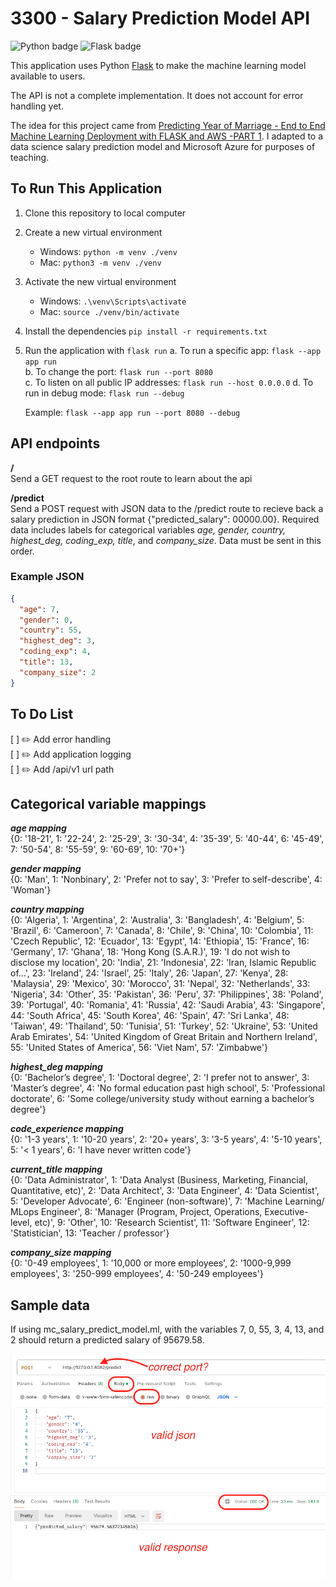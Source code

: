 # 3300 - Salary Prediction Model API

![Python badge](https://img.shields.io/static/v1?message=python&logo=python&labelColor=5c5c5c&color=3776AB&logoColor=white&label=%20&style=for-the-badge) ![Flask badge](https://img.shields.io/static/v1?message=Flask&logo=Flask&labelColor=5c5c5c&color=000000&logoColor=white&label=%20&style=for-the-badge)

This application uses Python [Flask](https://flask.palletsprojects.com/en/3.0.x/) to make the machine learning model available to users.

The API is not a complete implementation. It does not account for error handling yet.

The idea for this project came from [Predicting Year of Marriage - End to End Machine Learning Deployment with FLASK and AWS -PART 1](https://www.youtube.com/watch?v=sm5xeKal72I). I adapted to a data science salary prediction model and Microsoft Azure for purposes of teaching.

## To Run This Application  

1. Clone this repository to local computer

2. Create a new virtual environment

   - Windows: `python -m venv ./venv`
   - Mac: `python3 -m venv ./venv`

3. Activate the new virtual environment

   - Windows: `.\venv\Scripts\activate`
   - Mac: `source ./venv/bin/activate`

4. Install the dependencies `pip install -r requirements.txt`

5. Run the application with `flask run`
   a. To run a specific app: `flask --app app run`  
   b. To change the port: `flask run --port 8080`  
   c. To listen on all public IP addresses: `flask run --host 0.0.0.0`
   d. To run in debug mode: `flask run --debug`

   Example: `flask --app app run --port 8080 --debug `



## API endpoints

**/**  
Send a GET request to the root route to learn about the api

**/predict**  
Send a POST request with JSON data to the /predict route to recieve back a salary prediction in JSON format {"predicted\_salary": 00000.00}. Required data includes labels for categorical variables _age, gender, country, highest_deg, coding_exp, title_, and _company\_size_. Data must be sent in this order.


### Example JSON

```json
{
  "age": 7,
  "gender": 0,
  "country": 55,
  "highest_deg": 3,
  "coding_exp": 4,
  "title": 13,
  "company_size": 2
}
```
  
    
## To Do List

[ ] :pencil2:  Add error handling  
[ ] :pencil2:  Add application logging    
[ ] :pencil2:  Add /api/v1 url path  



  
## Categorical variable mappings

**_age mapping_**  
{0: '18-21', 1: '22-24', 2: '25-29', 3: '30-34', 4: '35-39', 5: '40-44', 6: '45-49', 7: '50-54', 8: '55-59', 9: '60-69', 10: '70+'}

**_gender mapping_**  
{0: 'Man', 1: 'Nonbinary', 2: 'Prefer not to say', 3: 'Prefer to self-describe', 4: 'Woman'}

**_country mapping_**  
{0: 'Algeria', 1: 'Argentina', 2: 'Australia', 3: 'Bangladesh', 4: 'Belgium', 5: 'Brazil', 6: 'Cameroon', 7: 'Canada', 8: 'Chile', 9: 'China', 10: 'Colombia', 11: 'Czech Republic', 12: 'Ecuador', 13: 'Egypt', 14: 'Ethiopia', 15: 'France', 16: 'Germany', 17: 'Ghana', 18: 'Hong Kong (S.A.R.)', 19: 'I do not wish to disclose my location', 20: 'India', 21: 'Indonesia', 22: 'Iran, Islamic Republic of...', 23: 'Ireland', 24: 'Israel', 25: 'Italy', 26: 'Japan', 27: 'Kenya', 28: 'Malaysia', 29: 'Mexico', 30: 'Morocco', 31: 'Nepal', 32: 'Netherlands', 33: 'Nigeria', 34: 'Other', 35: 'Pakistan', 36: 'Peru', 37: 'Philippines', 38: 'Poland', 39: 'Portugal', 40: 'Romania', 41: 'Russia', 42: 'Saudi Arabia', 43: 'Singapore', 44: 'South Africa', 45: 'South Korea', 46: 'Spain', 47: 'Sri Lanka', 48: 'Taiwan', 49: 'Thailand', 50: 'Tunisia', 51: 'Turkey', 52: 'Ukraine', 53: 'United Arab Emirates', 54: 'United Kingdom of Great Britain and Northern Ireland', 55: 'United States of America', 56: 'Viet Nam', 57: 'Zimbabwe'}

**_highest_deg mapping_**  
{0: 'Bachelor’s degree', 1: 'Doctoral degree', 2: 'I prefer not to answer', 3: 'Master’s degree', 4: 'No formal education past high school', 5: 'Professional doctorate', 6: 'Some college/university study without earning a bachelor’s degree'}

**_code_experience mapping_**  
{0: '1-3 years', 1: '10-20 years', 2: '20+ years', 3: '3-5 years', 4: '5-10 years', 5: '< 1 years', 6: 'I have never written code'}

**_current_title mapping_**  
{0: 'Data Administrator', 1: 'Data Analyst (Business, Marketing, Financial, Quantitative, etc)', 2: 'Data Architect', 3: 'Data Engineer', 4: 'Data Scientist', 5: 'Developer Advocate', 6: 'Engineer (non-software)', 7: 'Machine Learning/ MLops Engineer', 8: 'Manager (Program, Project, Operations, Executive-level, etc)', 9: 'Other', 10: 'Research Scientist', 11: 'Software Engineer', 12: 'Statistician', 13: 'Teacher / professor'}

**_company_size mapping_**  
{0: '0-49 employees', 1: '10,000 or more employees', 2: '1000-9,999 employees', 3: '250-999 employees', 4: '50-249 employees'}

## Sample data  

If using mc_salary_predict_model.ml, with the variables 7, 0, 55, 3, 4, 13, and 2 should return a predicted salary of 95679.58.

![Postman screenshot](postman_test.png)
